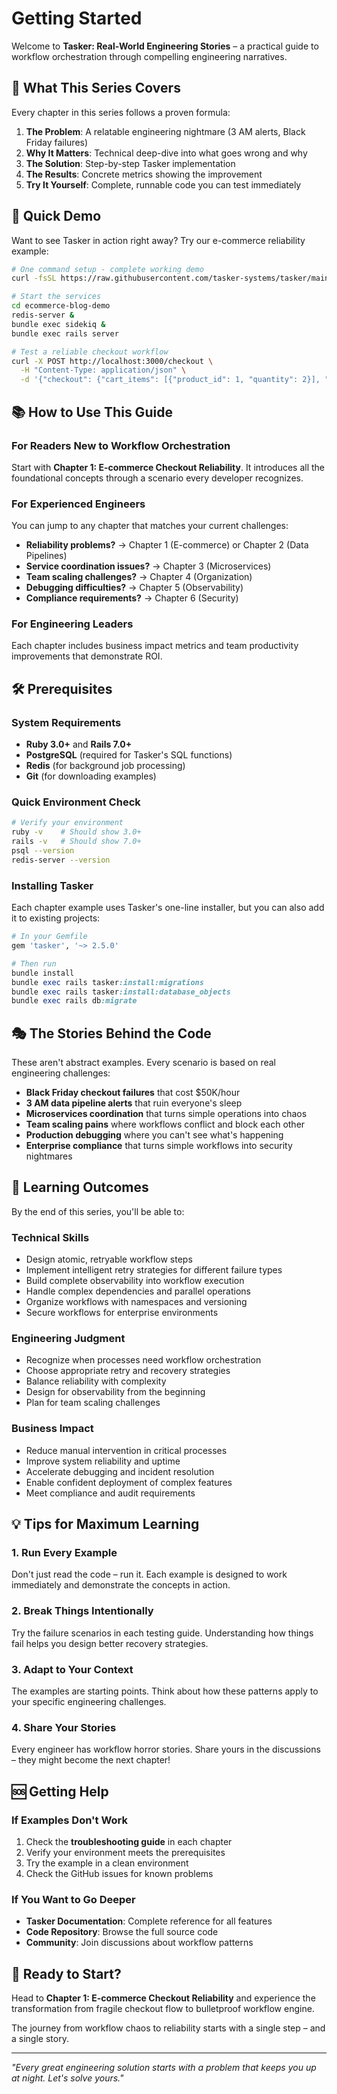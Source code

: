 # Getting Started

Welcome to **Tasker: Real-World Engineering Stories** – a practical guide to workflow orchestration through compelling engineering narratives.

## 🎯 What This Series Covers

Every chapter in this series follows a proven formula:

1. **The Problem**: A relatable engineering nightmare (3 AM alerts, Black Friday failures)
2. **Why It Matters**: Technical deep-dive into what goes wrong and why
3. **The Solution**: Step-by-step Tasker implementation
4. **The Results**: Concrete metrics showing the improvement
5. **Try It Yourself**: Complete, runnable code you can test immediately

## 🚀 Quick Demo

Want to see Tasker in action right away? Try our e-commerce reliability example:

```bash
# One command setup - complete working demo
curl -fsSL https://raw.githubusercontent.com/tasker-systems/tasker/main/blog-examples/ecommerce-reliability/setup.sh | bash

# Start the services
cd ecommerce-blog-demo
redis-server &
bundle exec sidekiq &
bundle exec rails server

# Test a reliable checkout workflow
curl -X POST http://localhost:3000/checkout \
  -H "Content-Type: application/json" \
  -d '{"checkout": {"cart_items": [{"product_id": 1, "quantity": 2}], "payment_info": {"token": "test_success_visa", "amount": 100.00}, "customer_info": {"email": "test@example.com", "name": "Test Customer"}}}'
```

## 📚 How to Use This Guide

### For Readers New to Workflow Orchestration

Start with **Chapter 1: E-commerce Checkout Reliability**. It introduces all the foundational concepts through a scenario every developer recognizes.

### For Experienced Engineers

You can jump to any chapter that matches your current challenges:

- **Reliability problems?** → Chapter 1 (E-commerce) or Chapter 2 (Data Pipelines)
- **Service coordination issues?** → Chapter 3 (Microservices)
- **Team scaling challenges?** → Chapter 4 (Organization)
- **Debugging difficulties?** → Chapter 5 (Observability)
- **Compliance requirements?** → Chapter 6 (Security)

### For Engineering Leaders

Each chapter includes business impact metrics and team productivity improvements that demonstrate ROI.

## 🛠️ Prerequisites

### System Requirements

- **Ruby 3.0+** and **Rails 7.0+**
- **PostgreSQL** (required for Tasker's SQL functions)
- **Redis** (for background job processing)
- **Git** (for downloading examples)

### Quick Environment Check

```bash
# Verify your environment
ruby -v    # Should show 3.0+
rails -v   # Should show 7.0+
psql --version
redis-server --version
```

### Installing Tasker

Each chapter example uses Tasker's one-line installer, but you can also add it to existing projects:

```ruby
# In your Gemfile
gem 'tasker', '~> 2.5.0'

# Then run
bundle install
bundle exec rails tasker:install:migrations
bundle exec rails tasker:install:database_objects
bundle exec rails db:migrate
```

## 🎭 The Stories Behind the Code

These aren't abstract examples. Every scenario is based on real engineering challenges:

- **Black Friday checkout failures** that cost $50K/hour
- **3 AM data pipeline alerts** that ruin everyone's sleep
- **Microservices coordination** that turns simple operations into chaos
- **Team scaling pains** where workflows conflict and block each other
- **Production debugging** where you can't see what's happening
- **Enterprise compliance** that turns simple workflows into security nightmares

## 🎯 Learning Outcomes

By the end of this series, you'll be able to:

### Technical Skills
- Design atomic, retryable workflow steps
- Implement intelligent retry strategies for different failure types
- Build complete observability into workflow execution
- Handle complex dependencies and parallel operations
- Organize workflows with namespaces and versioning
- Secure workflows for enterprise environments

### Engineering Judgment
- Recognize when processes need workflow orchestration
- Choose appropriate retry and recovery strategies
- Balance reliability with complexity
- Design for observability from the beginning
- Plan for team scaling challenges

### Business Impact
- Reduce manual intervention in critical processes
- Improve system reliability and uptime
- Accelerate debugging and incident resolution
- Enable confident deployment of complex features
- Meet compliance and audit requirements

## 💡 Tips for Maximum Learning

### 1. Run Every Example

Don't just read the code – run it. Each example is designed to work immediately and demonstrate the concepts in action.

### 2. Break Things Intentionally

Try the failure scenarios in each testing guide. Understanding how things fail helps you design better recovery strategies.

### 3. Adapt to Your Context

The examples are starting points. Think about how these patterns apply to your specific engineering challenges.

### 4. Share Your Stories

Every engineer has workflow horror stories. Share yours in the discussions – they might become the next chapter!

## 🆘 Getting Help

### If Examples Don't Work

1. Check the **troubleshooting guide** in each chapter
2. Verify your environment meets the prerequisites
3. Try the example in a clean environment
4. Check the GitHub issues for known problems

### If You Want to Go Deeper

- **Tasker Documentation**: Complete reference for all features
- **Code Repository**: Browse the full source code
- **Community**: Join discussions about workflow patterns

## 🚀 Ready to Start?

Head to **Chapter 1: E-commerce Checkout Reliability** and experience the transformation from fragile checkout flow to bulletproof workflow engine.

The journey from workflow chaos to reliability starts with a single step – and a single story.

---

*"Every great engineering solution starts with a problem that keeps you up at night. Let's solve yours."*
